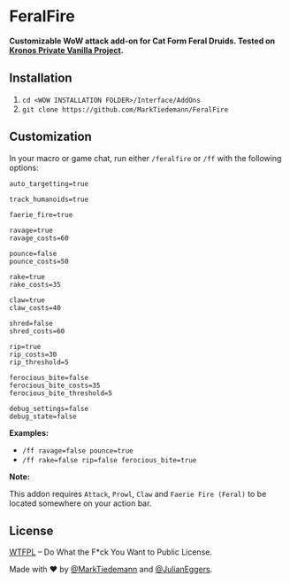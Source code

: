 
# FeralFire

**Customizable WoW attack add-on for Cat Form Feral Druids. Tested on [Kronos Private Vanilla Project](http://www.kronos-wow.com/).**

## Installation

1. `cd <WOW INSTALLATION FOLDER>/Interface/AddOns`
2. `git clone https://github.com/MarkTiedemann/FeralFire`

## Customization

In your macro or game chat, run either `/feralfire` or `/ff` with the following options:

```
auto_targetting=true

track_humanoids=true

faerie_fire=true

ravage=true
ravage_costs=60

pounce=false
pounce_costs=50

rake=true
rake_costs=35

claw=true
claw_costs=40

shred=false
shred_costs=60

rip=true
rip_costs=30
rip_threshold=5

ferocious_bite=false
ferocious_bite_costs=35
ferocious_bite_threshold=5

debug_settings=false
debug_state=false
```

**Examples:**

- `/ff ravage=false pounce=true`
- `/ff rake=false rip=false ferocious_bite=true`

**Note:**

This addon requires `Attack`, `Prowl`, `Claw` and `Faerie Fire (Feral)` to be located somewhere on your action bar.

## License

[WTFPL](http://www.wtfpl.net/) – Do What the F*ck You Want to Public License.

Made with :heart: by [@MarkTiedemann](https://twitter.com/MarkTiedemannDE) and
[@JulianEggers](https://github.com/JulianEggers).
